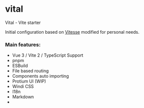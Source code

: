 # vital

Vital - Vite starter

Initial configuration based on [Vitesse](https://github.com/antfu/vitesse)
modified for personal needs.

### Main features:
- Vue 3 / Vite 2 / TypeScript Support
- pnpm
- ESBuild 
- File based routing
- Components auto importing
- Protium UI (WIP)
- Windi CSS
- I18n
- Markdown
- <script setup>
- Server-side generation (SSG) via vite-ssg
- [Pinia](https://github.com/posva/pinia) store 
- [Villus](https://github.com/logaretm/villus) Lightweight graphQL client 
- Jest / vue-test-utils
 
